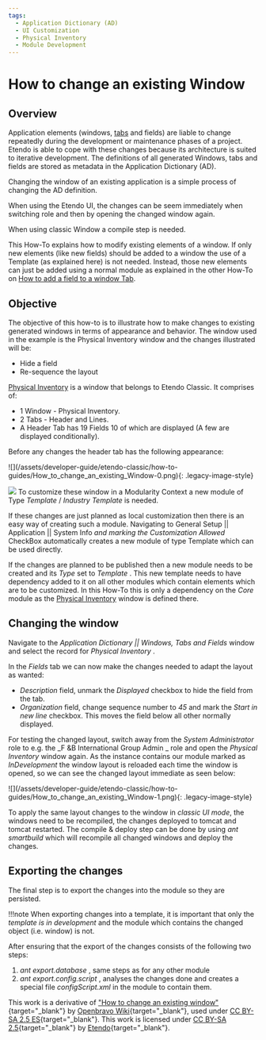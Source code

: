```yaml
---
tags: 
  - Application Dictionary (AD)
  - UI Customization
  - Physical Inventory
  - Module Development
---
```


#  How to change an existing Window

  
##  Overview

Application elements (windows, [tabs](/getting-started/user-interface/grid-and-forms/#tabs) and fields) are liable to change repeatedly during the development or maintenance phases of a project.
Etendo is able to cope with these changes because its architecture is
suited to iterative development. The definitions of all generated Windows,
tabs and fields are stored as metadata in the Application Dictionary (AD).

Changing the window of an existing application is a simple process of changing
the AD definition.

When using the Etendo UI, the changes can be seem immediately when switching role and then by opening the changed window again.

When using classic Window a compile step is needed.  

This How-To explains how to modify existing elements of a window. If only new
elements (like new fields) should be added to a window the use of a Template
(as explained here) is not needed. Instead, those new elements can just be
added using a normal module as explained in the other How-To on
[How to add a field to a window Tab](/developer-guide/etendo-classic/how-to-guides/How_to_add_a_field_to_a_Window_Tab/). 
 


##  Objective

The objective of this how-to is to illustrate how to make changes to existing
generated windows in terms of appearance and behavior. The window used in the
example is the Physical Inventory window and the changes illustrated will be:

  * Hide a field 
  * Re-sequence the layout 

[Physical Inventory](/user-guide/etendo-classic/basic-features/warehouse-management/transactions/#physical-inventory) is a window that belongs to Etendo Classic.
It comprises of:

  * 1 Window - Physical Inventory. 
  * 2 Tabs - Header and Lines. 
  * A Header Tab has 19 Fields 10 of which are displayed (A few are displayed conditionally).

Before any changes the header tab has the following appearance:

  

![](/assets/developer-guide/etendo-classic/how-to-
guides/How_to_change_an_existing_Window-0.png){: .legacy-image-style}

![](/assets/developer-guide/etendo-classic/how-to-guides/how_to_change_an_existing_Window-0.png)
To customize these window in a Modularity Context a new module of Type
*Template* / *Industry Template* is needed.

If these changes are just planned as local customization then there is an easy
way of creating such a module. Navigating to General Setup || Application ||
System Info _and marking the_  _Customization Allowed_ CheckBox
automatically creates a new module of type Template which can be used
directly.

If the changes are planned to be published then a new module needs to be
created and its _Type_ set to _Template_ . This new template needs to have
dependency added to it on all other modules which contain elements which are
to be customized. In this How-To this is only a dependency on the _Core_ module
as the [Physical Inventory](/user-guide/etendo-classic/basic-features/warehouse-management/transactions/#physical-inventory) window is defined there.

##  Changing the window

Navigate to the _Application Dictionary || Windows, Tabs and Fields_ window
and select the record for _Physical Inventory_ .

In the _Fields_ tab we can now make the changes needed to adapt the layout as
wanted:

  * _Description_ field, unmark the _Displayed_ checkbox to hide the field from the tab. 
  * _Organization_ field, change sequence number to _45_ and mark the _Start in new line_ checkbox. This moves the field below all other normally displayed. 

  
For testing the changed layout, switch away from the _System Administrator_
role to e.g. the _F &B International Group Admin _ role and open the _Physical
Inventory_ window again. As the instance contains our module marked as
_InDevelopment_ the window layout is reloaded each time the window is opened, so
we can see the changed layout immediate as seen below:

  

![](/assets/developer-guide/etendo-classic/how-to-
guides/How_to_change_an_existing_Window-1.png){: .legacy-image-style}

  
To apply the same layout changes to the window in _classic UI mode_, the
windows need to be recompiled, the changes deployed to tomcat and tomcat
restarted. The compile & deploy step can be done by using _ant smartbuild_
which will recompile all changed windows and deploy the changes.

  

##  Exporting the changes

The final step is to export the changes into the module so they are persisted.

!!!note
    When exporting changes into a template, it is important that only
    the *template is in development* and the module which contains the changed
    object (i.e. window) is not.

After ensuring that the export of the changes consists of the following two
steps:

  1. _ant export.database_ , same steps as for any other module 
  2. _ant export.config.script_ , analyses the changes done and creates a special file _configScript.xml_ in the module to contain them. 



This work is a derivative of ["How to change an existing window"](http://wiki.openbravo.com/wiki/How_to_change_an_existing_Window){target="\_blank"} by [Openbravo Wiki](http://wiki.openbravo.com/wiki/Welcome_to_Openbravo){target="\_blank"}, used under [CC BY-SA 2.5 ES](https://creativecommons.org/licenses/by-sa/2.5/es/){target="\_blank"}. This work is licensed under [CC BY-SA 2.5](https://creativecommons.org/licenses/by-sa/2.5/){target="\_blank"} by [Etendo](https://etendo.software){target="\_blank"}.   



